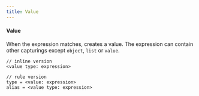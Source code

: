 ```yaml
---
title: Value
---
```


#### Value

When the expression matches, creates a value. The expression can contain other capturings except `object`, `list` or `value`.

```gramat
// inline version
<value type: expression>

// rule version
type = <value: expression>
alias = <value type: expression>
```
